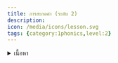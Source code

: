```yaml
---
title: การสะกดคำ (ระดับ 2)
description: 
icon: /media/icons/lesson.svg
tags: {category:1phonics,level:2}
---
```


<details>
<summary>เนื้อหา</summary>

<details>

<summary>แบบฝึกหัด</summary>

<details>

